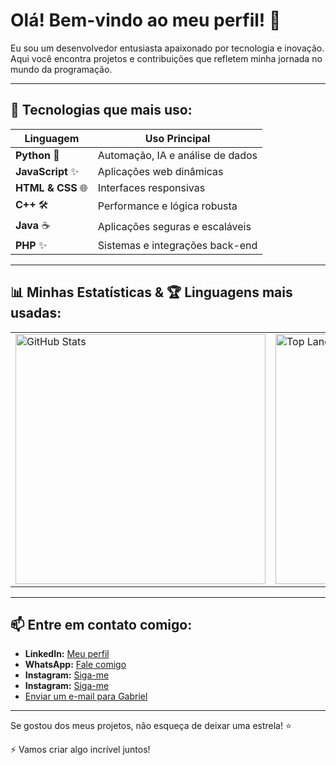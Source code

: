 # Olá! Bem-vindo ao meu perfil! 👋

Eu sou um desenvolvedor entusiasta apaixonado por tecnologia e inovação. Aqui você encontra projetos e contribuições que refletem minha jornada no mundo da programação.

---

## 🚀 Tecnologias que mais uso:

<div align="center">

| Linguagem         | Uso Principal                     |
|-------------------|-----------------------------------|
| **Python** 🐍     | Automação, IA e análise de dados  |
| **JavaScript** ✨ | Aplicações web dinâmicas          |
| **HTML & CSS** 🌐| Interfaces responsivas            |
| **C++** 🛠️       | Performance e lógica robusta      |
| **Java** ☕       | Aplicações seguras e escaláveis  |
| **PHP** ✨        | Sistemas e integrações back-end  |

</div>

---

## 📊 Minhas Estatísticas & 🏆 Linguagens mais usadas:

<div align="center">
  <table>
    <tr>
      <td><img src="https://github-readme-stats.vercel.app/api?username=gabriel-jry&show_icons=true&theme=radical" alt="GitHub Stats" width="400" /></td>
      <td><img src="https://github-readme-stats.vercel.app/api/top-langs/?username=gabriel-jry&hide_progress=true" alt="Top Languages" width="400" /></td>
    </tr>
  </table>
</div>

---

## 📫 Entre em contato comigo:

- **LinkedIn:** [Meu perfil](https://www.linkedin.com/in/gabriel-fran%C3%A7a-0a091b340/)
- **WhatsApp:** [Fale comigo](https://wa.me/5584992029771?text=%F0%9F%91%8B%20Ol%C3%A1!%20Vim%20atrav%C3%A9s%20do%20seu%20perfil%20e%20gostaria%20de%20saber%20mais%20sobre%20seus%20projetos%20ou%20trabalhos%20%F0%9F%92%BB%E2%9C%A8.%20Podemos%20conversar%3F%20%F0%9F%98%8A)
- **Instagram:** [Siga-me](https://www.instagram.com/gabriel.jhs/)
- **Instagram:** [Siga-me](https://www.instagram.com/gabrieljry__/)
- [Enviar um e-mail para Gabriel](mailto:gabriel.ferreira.franca.84@gmail.com)

---

Se gostou dos meus projetos, não esqueça de deixar uma estrela! ⭐ 

⚡ Vamos criar algo incrível juntos!
